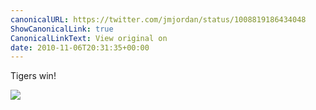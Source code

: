```yaml
---
canonicalURL: https://twitter.com/jmjordan/status/1008819186434048
ShowCanonicalLink: true
CanonicalLinkText: View original on
date: 2010-11-06T20:31:35+00:00
---
```

Tigers win!

![](/images/1008819186434048-188971244.jpg)